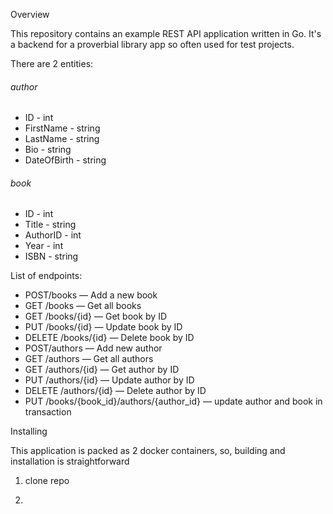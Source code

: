 Overview

This repository contains an example REST API application written in Go. It's a backend for
a proverbial library app so often used for test projects. 

There are 2 entities:

###### author 
- ID - int 
- FirstName - string
- LastName - string
- Bio - string 
- DateOfBirth - string

###### book
- ID - int
- Title - string
- AuthorID - int
- Year - int
- ISBN - string

List of endpoints:

- POST/books — Add a new book
- GET /books — Get all books
- GET /books/{id} — Get book by ID
- PUT /books/{id} — Update book by ID
- DELETE /books/{id} — Delete book by ID
- POST/authors — Add new author
- GET /authors — Get all authors
- GET /authors/{id} — Get author by ID
- PUT /authors/{id} — Update author by ID
- DELETE /authors/{id} — Delete author by ID
- PUT /books/{book_id}/authors/{author_id} — update author and book in transaction

Installing

This application is packed as 2 docker containers, so, 
building and installation is straightforward
1. clone repo

2.